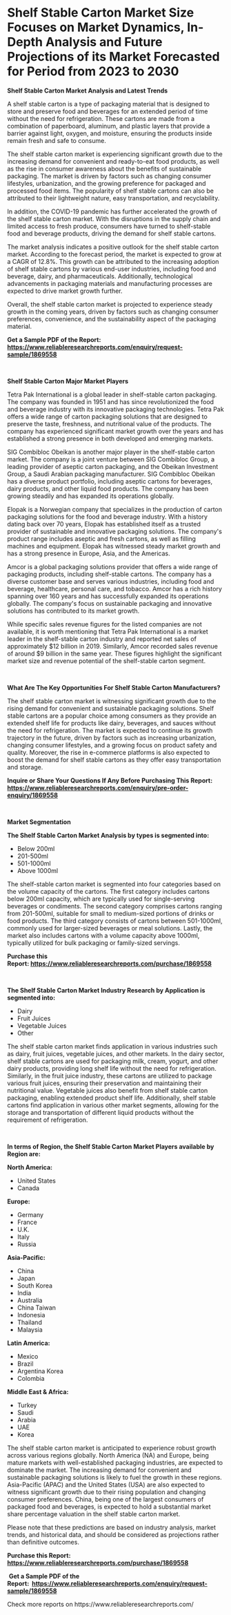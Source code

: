 <p><h1>Shelf Stable Carton Market Size Focuses on Market Dynamics, In-Depth Analysis and Future Projections of its Market Forecasted for Period from 2023 to 2030</h1></p><p><strong>Shelf Stable Carton Market Analysis and Latest Trends</strong></p>
<p><p>A shelf stable carton is a type of packaging material that is designed to store and preserve food and beverages for an extended period of time without the need for refrigeration. These cartons are made from a combination of paperboard, aluminum, and plastic layers that provide a barrier against light, oxygen, and moisture, ensuring the products inside remain fresh and safe to consume.</p><p>The shelf stable carton market is experiencing significant growth due to the increasing demand for convenient and ready-to-eat food products, as well as the rise in consumer awareness about the benefits of sustainable packaging. The market is driven by factors such as changing consumer lifestyles, urbanization, and the growing preference for packaged and processed food items. The popularity of shelf stable cartons can also be attributed to their lightweight nature, easy transportation, and recyclability.</p><p>In addition, the COVID-19 pandemic has further accelerated the growth of the shelf stable carton market. With the disruptions in the supply chain and limited access to fresh produce, consumers have turned to shelf-stable food and beverage products, driving the demand for shelf stable cartons.</p><p>The market analysis indicates a positive outlook for the shelf stable carton market. According to the forecast period, the market is expected to grow at a CAGR of 12.8%. This growth can be attributed to the increasing adoption of shelf stable cartons by various end-user industries, including food and beverage, dairy, and pharmaceuticals. Additionally, technological advancements in packaging materials and manufacturing processes are expected to drive market growth further.</p><p>Overall, the shelf stable carton market is projected to experience steady growth in the coming years, driven by factors such as changing consumer preferences, convenience, and the sustainability aspect of the packaging material.</p></p>
<p><strong>Get a Sample PDF of the Report:&nbsp; <a href="https://www.reliableresearchreports.com/enquiry/request-sample/1869558">https://www.reliableresearchreports.com/enquiry/request-sample/1869558</a></strong></p>
<p>&nbsp;</p>
<p><strong>Shelf Stable Carton Major Market Players</strong></p>
<p><p>Tetra Pak International is a global leader in shelf-stable carton packaging. The company was founded in 1951 and has since revolutionized the food and beverage industry with its innovative packaging technologies. Tetra Pak offers a wide range of carton packaging solutions that are designed to preserve the taste, freshness, and nutritional value of the products. The company has experienced significant market growth over the years and has established a strong presence in both developed and emerging markets.</p><p>SIG Combibloc Obeikan is another major player in the shelf-stable carton market. The company is a joint venture between SIG Combibloc Group, a leading provider of aseptic carton packaging, and the Obeikan Investment Group, a Saudi Arabian packaging manufacturer. SIG Combibloc Obeikan has a diverse product portfolio, including aseptic cartons for beverages, dairy products, and other liquid food products. The company has been growing steadily and has expanded its operations globally.</p><p>Elopak is a Norwegian company that specializes in the production of carton packaging solutions for the food and beverage industry. With a history dating back over 70 years, Elopak has established itself as a trusted provider of sustainable and innovative packaging solutions. The company's product range includes aseptic and fresh cartons, as well as filling machines and equipment. Elopak has witnessed steady market growth and has a strong presence in Europe, Asia, and the Americas.</p><p>Amcor is a global packaging solutions provider that offers a wide range of packaging products, including shelf-stable cartons. The company has a diverse customer base and serves various industries, including food and beverage, healthcare, personal care, and tobacco. Amcor has a rich history spanning over 160 years and has successfully expanded its operations globally. The company's focus on sustainable packaging and innovative solutions has contributed to its market growth.</p><p>While specific sales revenue figures for the listed companies are not available, it is worth mentioning that Tetra Pak International is a market leader in the shelf-stable carton industry and reported net sales of approximately $12 billion in 2019. Similarly, Amcor recorded sales revenue of around $9 billion in the same year. These figures highlight the significant market size and revenue potential of the shelf-stable carton segment.</p></p>
<p>&nbsp;</p>
<p><strong>What Are The Key Opportunities For Shelf Stable Carton Manufacturers?</strong></p>
<p><p>The shelf stable carton market is witnessing significant growth due to the rising demand for convenient and sustainable packaging solutions. Shelf stable cartons are a popular choice among consumers as they provide an extended shelf life for products like dairy, beverages, and sauces without the need for refrigeration. The market is expected to continue its growth trajectory in the future, driven by factors such as increasing urbanization, changing consumer lifestyles, and a growing focus on product safety and quality. Moreover, the rise in e-commerce platforms is also expected to boost the demand for shelf stable cartons as they offer easy transportation and storage.</p></p>
<p><strong>Inquire or Share Your Questions If Any Before Purchasing This Report: <a href="https://www.reliableresearchreports.com/enquiry/pre-order-enquiry/1869558">https://www.reliableresearchreports.com/enquiry/pre-order-enquiry/1869558</a></strong></p>
<p>&nbsp;</p>
<p><strong>Market Segmentation</strong></p>
<p><strong>The Shelf Stable Carton Market Analysis by types is segmented into:</strong></p>
<p><ul><li>Below 200ml</li><li>201-500ml</li><li>501-1000ml</li><li>Above 1000ml</li></ul></p>
<p><p>The shelf-stable carton market is segmented into four categories based on the volume capacity of the cartons. The first category includes cartons below 200ml capacity, which are typically used for single-serving beverages or condiments. The second category comprises cartons ranging from 201-500ml, suitable for small to medium-sized portions of drinks or food products. The third category consists of cartons between 501-1000ml, commonly used for larger-sized beverages or meal solutions. Lastly, the market also includes cartons with a volume capacity above 1000ml, typically utilized for bulk packaging or family-sized servings.</p></p>
<p><strong>Purchase this Report:&nbsp;<a href="https://www.reliableresearchreports.com/purchase/1869558">https://www.reliableresearchreports.com/purchase/1869558</a></strong></p>
<p>&nbsp;</p>
<p><strong>The Shelf Stable Carton Market Industry Research by Application is segmented into:</strong></p>
<p><ul><li>Dairy</li><li>Fruit Juices</li><li>Vegetable Juices</li><li>Other</li></ul></p>
<p><p>The shelf stable carton market finds application in various industries such as dairy, fruit juices, vegetable juices, and other markets. In the dairy sector, shelf stable cartons are used for packaging milk, cream, yogurt, and other dairy products, providing long shelf life without the need for refrigeration. Similarly, in the fruit juice industry, these cartons are utilized to package various fruit juices, ensuring their preservation and maintaining their nutritional value. Vegetable juices also benefit from shelf stable carton packaging, enabling extended product shelf life. Additionally, shelf stable cartons find application in various other market segments, allowing for the storage and transportation of different liquid products without the requirement of refrigeration.</p></p>
<p>&nbsp;</p>
<p><strong>In terms of Region, the Shelf Stable Carton Market Players available by Region are:</strong></p>
<p>
    <p> <strong> North America: </strong>
        <ul>
            <li>United States</li>
            <li>Canada</li>
        </ul>
        </p> 
    <p> <strong> Europe: </strong>
        <ul>
            <li>Germany</li>
            <li>France</li>
            <li>U.K.</li>
            <li>Italy</li>
            <li>Russia</li>
        </ul>
        </p> 
    <p> <strong> Asia-Pacific: </strong>
        <ul>
            <li>China</li>
            <li>Japan</li>
            <li>South Korea</li>
            <li>India</li>
            <li>Australia</li>
            <li>China Taiwan</li>
            <li>Indonesia</li>
            <li>Thailand</li>
            <li>Malaysia</li>
        </ul>
        </p> 
    <p> <strong> Latin America: </strong>
        <ul>
            <li>Mexico</li>
            <li>Brazil</li>
            <li>Argentina Korea</li>
            <li>Colombia</li>
        </ul>
        </p> 
    <p> <strong> Middle East & Africa: </strong>
        <ul>
            <li>Turkey</li>
            <li>Saudi</li>
            <li>Arabia</li>
            <li>UAE</li>
            <li>Korea</li>
        </ul>
    </p>
    </p>
<p><p>The shelf stable carton market is anticipated to experience robust growth across various regions globally. North America (NA) and Europe, being mature markets with well-established packaging industries, are expected to dominate the market. The increasing demand for convenient and sustainable packaging solutions is likely to fuel the growth in these regions. Asia-Pacific (APAC) and the United States (USA) are also expected to witness significant growth due to their rising population and changing consumer preferences. China, being one of the largest consumers of packaged food and beverages, is expected to hold a substantial market share percentage valuation in the shelf stable carton market. </p><p>Please note that these predictions are based on industry analysis, market trends, and historical data, and should be considered as projections rather than definitive outcomes.</p></p>
<p><strong>Purchase this Report: <a href="https://www.reliableresearchreports.com/purchase/1869558">https://www.reliableresearchreports.com/purchase/1869558</a></strong></p>
<p>&nbsp;<strong>Get a Sample PDF of the Report:&nbsp;&nbsp;<a href="https://www.reliableresearchreports.com/enquiry/request-sample/1869558">https://www.reliableresearchreports.com/enquiry/request-sample/1869558</a></strong></p>
<p><strong></strong></p>
<p>Check more reports on https://www.reliableresearchreports.com/</p>